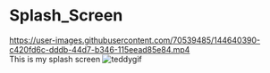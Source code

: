 # Splash_Screen

https://user-images.githubusercontent.com/70539485/144640390-c420fd6c-dddb-44d7-b346-115eead85e84.mp4    
This is my splash screen
 ![teddygif](https://user-images.githubusercontent.com/70539485/144640678-d775c7df-7327-47d6-9f87-f3f4eeaa0d09.gif)

































